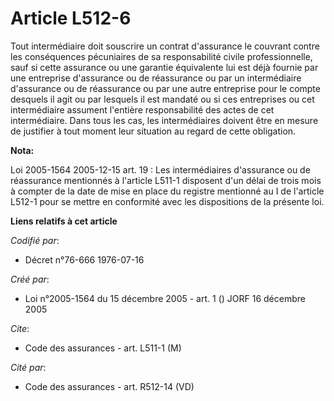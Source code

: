 # Article L512-6

Tout intermédiaire doit souscrire un contrat d'assurance le couvrant contre les conséquences pécuniaires de sa responsabilité
civile professionnelle, sauf si cette assurance ou une garantie équivalente lui est déjà fournie par une entreprise
d'assurance ou de réassurance ou par un intermédiaire d'assurance ou de réassurance ou par une autre entreprise pour le
compte desquels il agit ou par lesquels il est mandaté ou si ces entreprises ou cet intermédiaire assument l'entière
responsabilité des actes de cet intermédiaire. Dans tous les cas, les intermédiaires doivent être en mesure de justifier à
tout moment leur situation au regard de cette obligation.

**Nota:**

Loi 2005-1564 2005-12-15 art. 19 : Les intermédiaires d'assurance ou de réassurance mentionnés à l'article L511-1 disposent
d'un délai de trois mois à compter de la date de mise en place du registre mentionné au I de l'article L512-1 pour se mettre
en conformité avec les dispositions de la présente loi.

**Liens relatifs à cet article**

_Codifié par_:

  - Décret n°76-666 1976-07-16

_Créé par_:

  - Loi n°2005-1564 du 15 décembre 2005 - art. 1 () JORF 16 décembre 2005

_Cite_:

  - Code des assurances - art. L511-1 (M)

_Cité par_:

  - Code des assurances - art. R512-14 (VD)
